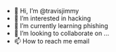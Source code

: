 - 👋 Hi, I’m @travisjimmy
- 👀 I’m interested in hacking
- 🌱 I’m currently learning phishing
- 💞️ I’m looking to collaborate on ...
- 📫 How to reach me email

<!---
travisjimmy/travisjimmy is a ✨ special ✨ repository because its `README.md` (this file) appears on your GitHub profile.
You can click the Preview link to take a look at your changes.
--->
